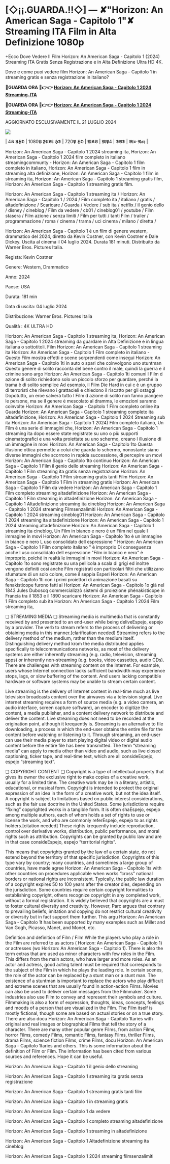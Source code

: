 # [◇¡¡.GUARDA.!!◇] — ✘"Horizon: An American Saga - Capitolo 1"✘ Streaming ITA Film in Alta Definizione 1080p

+Ecco Dove Vedere Il Film Horizon: An American Saga - Capitolo 1 (2024) Streaming ITA Gratis Senza Registrazione e in Alta Definizione Ultra HD 4K.

Dove e come puoi vedere film Horizon: An American Saga - Capitolo 1 in streaming gratis e senza registrazione in italiano?

**🔴GUARDA ORA 🔴👉👉 [Horizon: An American Saga - Capitolo 1 2024 Streaming-ITA](https://t.co/LZcZu20pvI)**

**🔴GUARDA ORA 🔴👉👉 [Horizon: An American Saga - Capitolo 1 2024 Streaming-ITA](https://t.co/LZcZu20pvI)**

AGGIORNATO ESCLUSIVAMENTE IL 21 LUGLIO 2024

<a href="https://t.co/LZcZu20pvI"><img src="https://www.techmehow.com/wp-content/uploads/2024/03/rgbsrteg.gif" style="max-width: 100%;"></a></p>

| 4𝕶 𝖀𝕳𝕯 | 1080𝕻 𝕱𝖀𝕷𝕷 𝕳𝕯 | 720𝕻 𝕳𝕯 | 𝕸𝕶𝖁 | 𝕸𝕻4 | 𝕯𝖁𝕯 | 𝕭𝖑𝖚-𝕽𝖆𝖞 |

Horizon: An American Saga - Capitolo 1 2024 streaming ita, Horizon: An American Saga - Capitolo 1 2024 film completo in italiano streamingcommunty - Horizon: An American Saga - Capitolo 1 film completo in italiano, Horizon: An American Saga - Capitolo 1 film in streaming alta definizione, Horizon: An American Saga - Capitolo 1 film in streaming ita, Horizon: An American Saga - Capitolo 1 streaming gratis film, Horizon: An American Saga - Capitolo 1 streaming gratis film.

Horizon: An American Saga - Capitolo 1 streaming ita / Horizon: An American Saga - Capitolo 1 / 2024 / Film completo ita / italiano / gratis / altadefinizione / Scaricare / Guarda / Vedere / sub ita / netflix / il genio dello / disney / cineblog / Film da vedere / cb01 / cineblog01 / youtube / Film stasera / Film azione / senza limiti / Film per tutti / tanti Film / trailer / programmazione / roma / cinema / trama / uci cinema / milano / diretta /

Horizon: An American Saga - Capitolo 1 è un film di genere western, drammatico del 2024, diretto da Kevin Costner, con Kevin Costner e Dale Dickey. Uscita al cinema il 04 luglio 2024. Durata 181 minuti. Distribuito da Warner Bros. Pictures Italia.

Regista: Kevin Costner

Genere: Western, Drammatico

Anno: 2024

Paese: USA

Durata: 181 min

Data di uscita: 04 luglio 2024

Distribuzione: Warner Bros. Pictures Italia

Qualità : 4K ULTRA HD

Horizon: An American Saga - Capitolo 1 streaming ita, Horizon: An American Saga - Capitolo 1 2024 streaming da guardare in Alta Definizione e in lingua italiana o sottotitoli. Film Horizon: An American Saga - Capitolo 1 streaming ita Horizon: An American Saga - Capitolo 1 Film completo in italiano - Questo Film mostra effetti e scene sorprendenti come insegui Horizon: An American Saga - Capitolo 1ti in auto o spari che coinvolgono uno stuntman Questo genere di solito racconta del bene contro il male, quindi la guerra e il crimine sono argo Horizon: An American Saga - Capitolo 1ti comuni I Film d azione di solito richiedono solo un piccolo sforzo per guardare, perché la trama è di solito semplice Ad esempio, il Film Die Hard in cui c è un gruppo di terroristi che rilevano i grattacieli e chiedono il riscatto per gli ostaggi Dopotutto, un eroe salverà tutto I Film d azione di solito non fanno piangere le persone, ma se il genere è mescolato al dramma, le emozioni saranno coinvolte Horizon: An American Saga - Capitolo 1 Film completo online ita Guarda Horizon: An American Saga - Capitolo 1 streaming completo ita altadefinizione, Horizon: An American Saga - Capitolo 1 2024 Streaming sub ita Horizon: An American Saga - Capitolo 1 2024) Film completo italiano, Un Film è una serie di immagini che, Horizon: An American Saga - Capitolo 1 streaming ita dopo essere state registrate su uno o più supporti cinematografici e una volta proiettate su uno schermo, creano l illusione di un immagine in movi Horizon: An American Saga - Capitolo 1to Questa illusione ottica permette a colui che guarda lo schermo, nonostante siano diverse immagini che scorrono in rapida successione, di percepire un movi Horizon: An American Saga - Capitolo 1to continuo Horizon: An American Saga - Capitolo 1 Film il genio dello streaming Horizon: An American Saga - Capitolo 1 Film streaming ita gratis senza registrazione Horizon: An American Saga - Capitolo 1 Film streaming gratis tanti Film Horizon: An American Saga - Capitolo 1 Film in streaming gratis Horizon: An American Saga - Capitolo 1 Film da vedere Horizon: An American Saga - Capitolo 1 Film completo streaming altadefinizione Horizon: An American Saga - Capitolo 1 Film streaming in altadefinizione Horizon: An American Saga - Capitolo 1 Altadefinizione streaming ita cineblog Horizon: An American Saga - Capitolo 1 2024 streaming Filmsenzalimiti Horizon: An American Saga - Capitolo 1 2024 streaming cineblog01 Horizon: An American Saga - Capitolo 1 2024 streaming ita altadefinizione Horizon: An American Saga - Capitolo 1 2024 streaming altadefinizione Horizon: An American Saga - Capitolo 1 streaming ita cineblog, Un Film in bianco e nero è un Film nel quale l immagine in movi Horizon: An American Saga - Capitolo 1to è un immagine in bianco e nero L uso consolidato dell espressione " Horizon: An American Saga - Capitolo 1 Film completo italiano " è improprio Di conseguenza anche l uso consolidato dell espressione "Film in bianco e nero" è improprio, poiché in realtà le immagini in movi Horizon: An American Saga - Capitolo 1to sono registrate su una pellicola a scala di grigi ed inoltre vengono definiti così anche Film registrati con particolari filtri che utilizzano sfumature di un solo colore, come il seppia Esperi Horizon: An American Saga - Capitolo 1ti con i primi proiettori di animazione basati su fenakisticope furono fatti al Horizon: An American Saga - Capitolo 1o già nel 1843 Jules Duboscq commercializzò sistemi di proiezione phénakisticope in Francia tra il 1853 e il 1890 scaricare Horizon: An American Saga - Capitolo 1 Film completo sub ita Horizon: An American Saga - Capitolo 1 2024 Film streaming ita,

❏ STREAMING MEDIA ❏ Streaming media is multimedia that is constantly received by and presented to an end-user while being deliveEspejo, espejo by a provider. The verb to stream refers to the process of delivering or obtaining media in this manner.[clarification needed] Streaming refers to the delivery method of the medium, rather than the medium itself. Distinguishing delivery method krom the media distributed applies specifically to telecommunications networks, as most of the delivery systems are either inherently streaming (e.g. radio, television, streaming apps) or inherently non-streaming (e.g. books, video cassettes, audio CDs). There are challenges with streaming content on the Internet. For example, users whose Internet connection lacks sufficient bandwidth may experience stops, lags, or slow buffering of the content. And users lacking compatible hardware or software systems may be unable to stream certain content.

Live streaming is the delivery of Internet content in real-time much as live television broadcasts content over the airwaves via a television signal. Live internet streaming requires a form of source media (e.g. a video camera, an audio interface, screen capture software), an encoder to digitize the content, a media publisher, and a content delivery network to distribute and deliver the content. Live streaming does not need to be recorded at the origination point, although it krequently is. Streaming is an alternative to file downloading, a process in which the end-user obtains the entire file for the content before watching or listening to it. Through streaming, an end-user can use their media player to start playing digital video or digital audio content before the entire file has been transmitted. The term “streaming media” can apply to media other than video and audio, such as live closed captioning, ticker tape, and real-time text, which are all consideEspejo, espejo “streaming text”.

❏ COPYRIGHT CONTENT ❏ Copyright is a type of intellectual property that gives its owner the exclusive right to make copies of a creative work, usually for a limited time. The creative work may be in a literary, artistic, educational, or musical form. Copyright is intended to protect the original expression of an idea in the form of a creative work, but not the idea itself. A copyright is subject to limitations based on public interest considerations, such as the fair use doctrine in the United States. Some jurisdictions require “fixing” copyrighted works in a tangible form. It is often shaEspejo, espejo among multiple authors, each of whom holds a set of rights to use or license the work, and who are commonly referEspejo, espejo to as rights holders.[citation needed] These rights krequently include reproduction, control over derivative works, distribution, public performance, and moral rights such as attribution. Copyrights can be granted by public law and are in that case consideEspejo, espejo “territorial rights”.

This means that copyrights granted by the law of a certain state, do not extend beyond the territory of that specific jurisdiction. Copyrights of this type vary by country; many countries, and sometimes a large group of countries, have made agree Horizon: An American Saga - Capitolo 1ts with other countries on procedures applicable when works “cross” national borders or national rights are inconsistent. Typically, the public law duration of a copyright expires 50 to 100 years after the creator dies, depending on the jurisdiction. Some countries require certain copyright formalities to establishing copyright, others recognize copyright in any completed work, without a formal registration. It is widely believed that copyrights are a must to foster cultural diversity and creativity. However, Parc argues that contrary to prevailing beliefs, imitation and copying do not restrict cultural creativity or diversity but in fact support them further. This argu Horizon: An American Saga - Capitolo 1t has been supported by many examples such as Millet and Van Gogh, Picasso, Manet, and Monet, etc.

Definition and definition of Film / Film While the players who play a role in the Film are referred to as actors ( Horizon: An American Saga - Capitolo 1) or actresses (wo Horizon: An American Saga - Capitolo 1). There is also the term extras that are used as minor characters with few roles in the Film. This differs from the main actors, who have larger and more roles. As an actor and actress, good acting talent must be required that corresponds to the subject of the Film in which he plays the leading role. In certain scenes, the role of the actor can be replaced by a stunt man or a stunt man. The existence of a stuntman is important to replace the actors who play difficult and extreme scenes that are usually found in action-action Films. Movies can also be used to deliver certain messages from the Filmmaker. Some industries also use Film to convey and represent their symbols and culture. Filmmaking is also a form of expression, thoughts, ideas, concepts, feelings and moods of a person that are visualized in the Film. The Film itself is mostly fictional, though some are based on actual stories or on a true story. There are also docu Horizon: An American Saga - Capitolo 1taries with original and real images or biographical Films that tell the story of a character. There are many other popular genre Films, from action Films, horror Films, comedy Films, romantic Films, fantasy Films, thriller Films, drama Films, science fiction Films, crime Films, docu Horizon: An American Saga - Capitolo 1taries and others. This is some information about the definition of Film or Film. The information has been cited from various sources and references. Hope it can be useful.

Horizon: An American Saga - Capitolo 1 il genio dello streaming

Horizon: An American Saga - Capitolo 1 streaming ita gratis senza registrazione

Horizon: An American Saga - Capitolo 1 streaming gratis tanti film

Horizon: An American Saga - Capitolo 1 in streaming gratis

Horizon: An American Saga - Capitolo 1 da vedere

Horizon: An American Saga - Capitolo 1 completo streaming altadefinizione

Horizon: An American Saga - Capitolo 1 streaming in altadefinizione

Horizon: An American Saga - Capitolo 1 Altadefinizione streaming ita cineblog

Horizon: An American Saga - Capitolo 1 2024 streaming filmsenzalimiti
